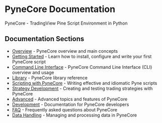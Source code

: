 <!--
---
weight: 100
title: "PyneCore Documentation"
description: "PyneCore - TradingView Pine Script Environment in Python"
icon: "code"
date: "2025-03-31"
lastmod: "2025-03-31"
draft: false
toc: true
categories: ["Documentation"]
tags: ["overview", "introduction", "documentation"]
---
-->

# PyneCore Documentation

PyneCore - TradingView Pine Script Environment in Python

## Documentation Sections

- [Overview](./overview/README.md) - PyneCore overview and main concepts
- [Getting Started](./getting-started/README.md) - Learn how to install, configure and write your first PyneCore script
- [Command Line Interface](./cli/README.md) - PyneCore Command Line Interface (CLI) overview and usage
- [Library](./lib.md) - PyneCore library reference
- [Scripting with PyneCore](./scripting.md) - Writing effective and idiomatic Pyne scripts
- [Strategy Development](./strategy.md) - Creating and testing trading strategies with PyneCore
- [Advanced](./advanced/README.md) - Advanced topics and features of PyneCore
- [Development](./development/README.md) - Documentation for PyneCore developers
- [FAQ](./faq.md) - Frequently asked questions about PyneCore
- [Data Handling](./data-handling/README.md) - Managing and processing data in PyneCore
